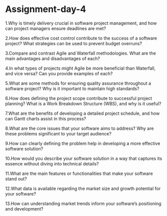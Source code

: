 # Assignment-day-4
1.Why is timely delivery crucial in software project management, and how can project managers ensure deadlines are met?

2.How does effective cost control contribute to the success of a software project? What strategies can be used to prevent budget overruns?

3.Compare and contrast Agile and Waterfall methodologies. What are the main advantages and disadvantages of each?

4.In what types of projects might Agile be more beneficial than Waterfall, and vice versa? Can you provide examples of each?

5.What are some methods for ensuring quality assurance throughout a software project? Why is it important to maintain high standards?

6.How does defining the project scope contribute to successful project planning? What is a Work Breakdown Structure (WBS), and why is it useful?

7.What are the benefits of developing a detailed project schedule, and how can Gantt charts assist in this process?

8.What are the core issues that your software aims to address? Why are these problems significant to your target audience?

9.How can clearly defining the problem help in developing a more effective software solution?

10.How would you describe your software solution in a way that captures its essence without diving into technical details?

11.What are the main features or functionalities that make your software stand out?

12.What data is available regarding the market size and growth potential for your software?

13.How can understanding market trends inform your software’s positioning and development?
